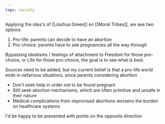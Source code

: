 ```yaml
---
tags: society
---
```


Applying the idea's of [[Joshua Green]] on [[Moral Tribes]], we see two options

1. Pro-life: parents can decide to have an abortion
2. Pro-choice: parents have to see pregnancies all the way through

Bypassing idealisms / feelings of attachment to Freedom for those pro-choice, or Life for those pro-choice, the goal is to see what is best.

Sources need to be added, but my current belief is that a pro-life world ends in nefarious situations, since parents considering abortion

- Don't seek help in order not to be found pregnant
- Still seek abortion mechanisms, which are often primitive and unsafe in their nature
- Medical complications from improvised abortions worsens the burden on healthcare systems

I'd be happy to be presented with points on the opposite direction
